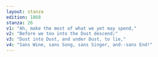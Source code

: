 ```yaml
---
layout: stanza
edition: 1868
stanza: 26
v1: "Ah, make the most of what we yet may spend,"
v2: "Before we too into the Dust descend;"
v3: "Dust into Dust, and under Dust, to lie,"
v4: "Sans Wine, sans Song, sans Singer, and--sans End!"
---
```

